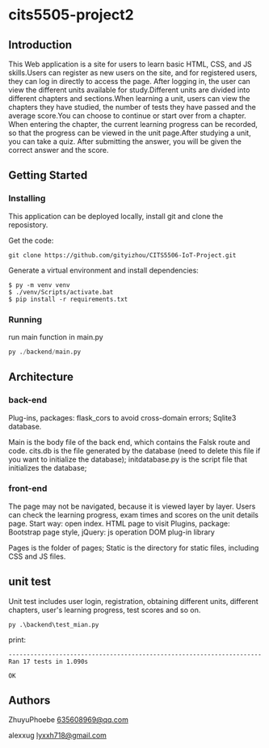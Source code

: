 # cits5505-project2

## Introduction
This Web application is a site for users to learn basic HTML, CSS, and JS skills.Users can register as new users on the site, and for registered users, they can log in directly to access the page.
After logging in, the user can view the different units available for study.Different units are divided into different chapters and sections.When learning a unit, users can view the chapters they have studied, the number of tests they have passed and the average score.You can choose to continue or start over from a chapter.
When entering the chapter, the current learning progress can be recorded, so that the progress can be viewed in the unit page.After studying a unit, you can take a quiz. After submitting the answer, you will be given the correct answer and the score.

## Getting Started
### Installing
This application can be deployed locally, install git and clone the reposistory.

Get the code:
```git
git clone https://github.com/gityizhou/CITS5506-IoT-Project.git
```

Generate a virtual environment and install dependencies:
```
$ py -m venv venv
$ ./venv/Scripts/activate.bat
$ pip install -r requirements.txt
```

### Running
run main function in main.py
```python
py ./backend/main.py
```

## Architecture
### back-end
Plug-ins, packages: flask_cors to avoid cross-domain errors; Sqlite3 database.

Main is the body file of the back end, which contains the Falsk route and code.
cits.db is the file generated by the database (need to delete this file if you want to initialize the database);
initdatabase.py is the script file that initializes the database;

### front-end
The page may not be navigated, because it is viewed layer by layer. Users can check the learning progress, exam times and scores on the unit details page.
Start way: open index. HTML page to visit
Plugins, package: Bootstrap page style, jQuery: js operation DOM plug-in library

Pages is the folder of pages; Static is the directory for static files, including CSS and JS files.

## unit test
Unit test includes user login, registration, obtaining different units, different chapters, user's learning progress, test scores and so on.

```
py .\backend\test_mian.py
```

print:
```
----------------------------------------------------------------------
Ran 17 tests in 1.090s

OK
```

## Authors

ZhuyuPhoebe 635608969@qq.com

alexxug lyxxh718@gmail.com
